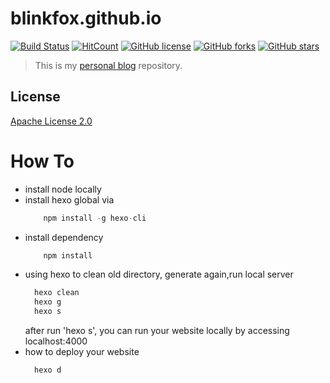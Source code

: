 # blinkfox.github.io

[![Build Status](https://secure.travis-ci.org/blinkfox/blinkfox.github.io.svg)](https://travis-ci.org/blinkfox/blinkfox.github.io) [![HitCount](http://hits.dwyl.io/blinkfox/blinkfox.github.io.svg)](http://hits.dwyl.io/blinkfox/blinkfox.github.io) [![GitHub license](https://img.shields.io/github/license/blinkfox/blinkfox.github.io.svg)](https://github.com/blinkfox/blinkfox.github.io/blob/hexo/LICENSE) [![GitHub forks](https://img.shields.io/github/forks/blinkfox/blinkfox.github.io.svg)](https://github.com/blinkfox/blinkfox.github.io/network) [![GitHub stars](https://img.shields.io/github/stars/blinkfox/blinkfox.github.io.svg)](https://github.com/blinkfox/blinkfox.github.io/stargazers)

> This is my [personal blog](https://blinkfox.github.io/) repository.

## License

[Apache License 2.0](http://www.apache.org/licenses/LICENSE-2.0)

# How To
- install node locally
- install hexo global via
  ```javascript
      npm install -g hexo-cli
  ```
- install dependency
  ```javascript
      npm install
  ```
- using hexo to clean old directory, generate again,run local server
  ```javascript
    hexo clean
    hexo g
    hexo s  
  ```  
  after run 'hexo s', you can run your website locally by accessing localhost:4000
- how to deploy your website
  ```javascript
    hexo d
  ``` 